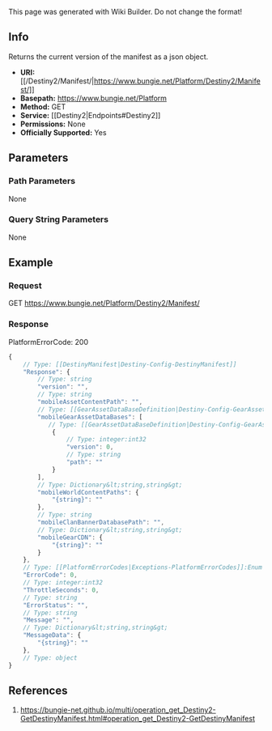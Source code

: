<span class="wiki-builder">This page was generated with Wiki Builder. Do not change the format!</span>

## Info
Returns the current version of the manifest as a json object.

* **URI:** [[/Destiny2/Manifest/|https://www.bungie.net/Platform/Destiny2/Manifest/]]
* **Basepath:** https://www.bungie.net/Platform
* **Method:** GET
* **Service:** [[Destiny2|Endpoints#Destiny2]]
* **Permissions:** None
* **Officially Supported:** Yes

## Parameters
### Path Parameters
None

### Query String Parameters
None

## Example
### Request
GET https://www.bungie.net/Platform/Destiny2/Manifest/

### Response
PlatformErrorCode: 200
```javascript
{
    // Type: [[DestinyManifest|Destiny-Config-DestinyManifest]]
    "Response": {
        // Type: string
        "version": "",
        // Type: string
        "mobileAssetContentPath": "",
        // Type: [[GearAssetDataBaseDefinition|Destiny-Config-GearAssetDataBaseDefinition]][]
        "mobileGearAssetDataBases": [
           // Type: [[GearAssetDataBaseDefinition|Destiny-Config-GearAssetDataBaseDefinition]]
            {
                // Type: integer:int32
                "version": 0,
                // Type: string
                "path": ""
            }
        ],
        // Type: Dictionary&lt;string,string&gt;
        "mobileWorldContentPaths": {
            "{string}": ""
        },
        // Type: string
        "mobileClanBannerDatabasePath": "",
        // Type: Dictionary&lt;string,string&gt;
        "mobileGearCDN": {
            "{string}": ""
        }
    },
    // Type: [[PlatformErrorCodes|Exceptions-PlatformErrorCodes]]:Enum
    "ErrorCode": 0,
    // Type: integer:int32
    "ThrottleSeconds": 0,
    // Type: string
    "ErrorStatus": "",
    // Type: string
    "Message": "",
    // Type: Dictionary&lt;string,string&gt;
    "MessageData": {
        "{string}": ""
    },
    // Type: object
}

```

## References
1. https://bungie-net.github.io/multi/operation_get_Destiny2-GetDestinyManifest.html#operation_get_Destiny2-GetDestinyManifest
